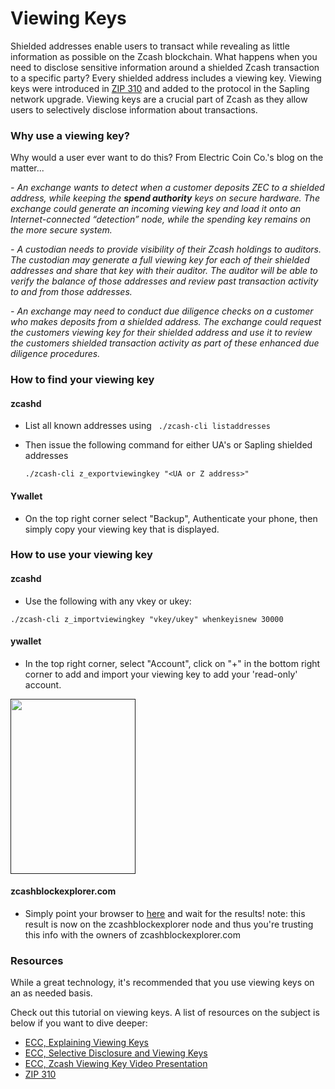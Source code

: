 # Viewing Keys

Shielded addresses enable users to transact while revealing as little information as possible on the Zcash blockchain. What happens when you need to disclose sensitive information around a shielded Zcash transaction to a specific party? Every shielded address includes a viewing key. Viewing keys were introduced in [ZIP 310](https://zips.z.cash/zip-0310) and added to the protocol in the Sapling network upgrade. Viewing keys are a crucial part of Zcash as they allow users to selectively disclose information about transactions.

### Why use a viewing key?

Why would a user ever want to do this? From Electric Coin Co.'s blog on the matter...

*- An exchange wants to detect when a customer deposits ZEC to a shielded address, while keeping the **spend authority** keys on secure hardware. The exchange could generate an incoming viewing key and load it onto an Internet-connected “detection” node, while the spending key remains on the more secure system.*

*- A custodian needs to provide visibility of their Zcash holdings to auditors. The custodian may generate a full viewing key for each of their shielded addresses and share that key with their auditor. The auditor will be able to verify the balance of those addresses and review past transaction activity to and from those addresses.* 

*- An exchange may need to conduct due diligence checks on a customer who makes deposits from a shielded address. The exchange could request the customers viewing key for their shielded address and use it to review the customers shielded transaction activity as part of these enhanced due diligence procedures.*

### How to find your viewing key

#### zcashd

* List all known addresses using ` ./zcash-cli listaddresses`

* Then issue the following command for either UA's or Sapling shielded addresses

  `./zcash-cli z_exportviewingkey "<UA or Z address>"`

#### Ywallet

* On the top right corner select "Backup", Authenticate your phone, then simply copy your viewing key that is displayed.

### How to use your viewing key

#### zcashd

* Use the following with any vkey or ukey: 

`./zcash-cli z_importviewingkey "vkey/ukey" whenkeyisnew 30000`

#### ywallet

* In the top right corner, select "Account", click on "+" in the bottom right corner to add and import your viewing key to add your 'read-only' account.

<a href="">
    <img src="https://Fuser-images.githubusercontent.com%2F81990132%2F208585568-46065002-6682-4ff4-ae8b-d206205b5d9b.png" alt="" width="200" height="280"/>
</a>


#### zcashblockexplorer.com

* Simply point your browser to [here](https://zcashblockexplorer.com/vk) and wait for the results! note: this result is now on the zcashblockexplorer node and thus you're trusting this info with the owners of zcashblockexplorer.com

### Resources

While a great technology, it's recommended that you use viewing keys on an as needed basis.

Check out this tutorial on viewing keys. A list of resources on the subject is below if you want to dive deeper:

- [ECC, Explaining Viewing Keys](https://electriccoin.co/blog/explaining-viewing-keys/)
- [ECC, Selective Disclosure and Viewing Keys](https://electriccoin.co/blog/viewing-keys-selective-disclosure/)
- [ECC, Zcash Viewing Key Video Presentation](https://www.youtube.com/watch?v=NXjK_Ms7D5U&t=199s)
- [ZIP 310](https://zips.z.cash/zip-0310)
